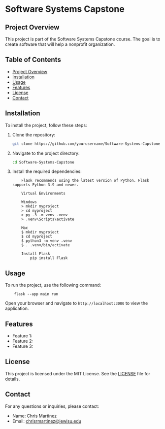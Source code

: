 # Software Systems Capstone

## Project Overview
This project is part of the Software Systems Capstone course. The goal is to create software that will help a nonprofit organization.

## Table of Contents
- [Project Overview](#project-overview)
- [Installation](#installation)
- [Usage](#usage)
- [Features](#features)
- [License](#license)
- [Contact](#contact)

## Installation
To install the project, follow these steps:
1. Clone the repository:
    ```bash
    git clone https://github.com/yourusername/Software-Systems-Capstone.git
    ```
2. Navigate to the project directory:
    ```bash
    cd Software-Systems-Capstone
    ```
3. Install the required dependencies:
    ```
        Flask recommends using the latest version of Python. Flask supports Python 3.9 and newer.

        Virtual Environments

        Windows
        > mkdir myproject
        > cd myproject
        > py -3 -m venv .venv
        > .venv\Scripts\activate

        Mac
        $ mkdir myproject
        $ cd myproject
        $ python3 -m venv .venv
        $ . .venv/bin/activate

        Install Flask
            pip install Flask
    ```

## Usage
To run the project, use the following command:
```
    flask --app main run
```
Open your browser and navigate to `http://localhost:3000` to view the application.

## Features
- Feature 1: 
- Feature 2: 
- Feature 3: 


## License
This project is licensed under the MIT License. See the [LICENSE](LICENSE) file for details.

## Contact
For any questions or inquiries, please contact:
- Name: Chris Martinez
- Email: chrisrmartinez@lewisu.edu
